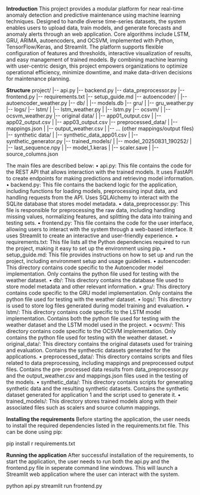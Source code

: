 **Introduction**
This project provides a modular platform for near real-time anomaly detection and predictive maintenance using machine learning techniques. Designed to handle diverse time-series datasets, the system enables users to upload data, train models, and generate forecasts and anomaly alerts through an web application. Core algorithms include LSTM, GRU, ARIMA, autoencoders, and OCSVM, implemented with Python, TensorFlow/Keras, and Streamlit. The platform supports flexible configuration of features and thresholds, interactive visualization of results, and easy management of trained models. By combining machine learning with user-centric design, this project empowers organizations to optimize operational efficiency, minimize downtime, and make data-driven decisions for maintenance planning.

**Structure**
project/
|-- api.py
|-- backend.py
|-- data_preprocessor.py
|-- frontend.py
|-- requirements.txt
|-- setup_guide.md
|-- autoencoder/
| |-- autoencoder_weather.py
|-- db/
| |-- models.db
|-- gru/
| |-- gru_weather.py
|-- logs/
|-- lstm/
| |-- lstm_weather.py
| |-- lstm.py
|-- ocsvm/
| |-- ocsvm_weather.py
|-- original data/
| |-- app01_output.csv
| |-- app02_output.csv
| |-- app03_output.csv
|-- preprocessed_data/
| |-- mappings.json
| |-- output_weather.csv
| |-- ... (other mappings/output files)
|-- synthetic data/
| |-- synthetic_data_app01.csv
| |-- synthetic_generator.py
|-- trained_models/
| |-- model_20250831_190252/
| |-- last_sequence.npy
| |-- model_1.keras
| |-- scaler.save
| |-- source_columns.json

The main files are described below:
• api.py: This file contains the code for the REST API that allows interaction with
the trained models. It uses FastAPI to create endpoints for making predictions and
retrieving model information.
• backend.py: This file contains the backend logic for the application, including
functions for loading models, preprocessing input data, and handling requests from
the API. Uses SQLAlchemy to interact with the SQLite database that stores model
metadata.
• data_preprocessor.py: This file is responsible for preprocessing the raw data,
including handling missing values, normalizing features, and splitting the data into
training and testing sets.
• frontend.py: This file contains the code for the user interface, allowing users to
interact with the system through a web-based interface. It uses Streamlit to create
an interactive and user-friendly experience.
• requirements.txt: This file lists all the Python dependencies required to run the
project, making it easy to set up the environment using pip.
• setup_guide.md: This file provides instructions on how to set up and run the
project, including environment setup and usage guidelines.
• autoencoder: This directory contains code specific to the Autoencoder model
implementation. Only contains the python file used for testing with the weather
dataset.
• db/: This directory contains the database file used to store model metadata and
other relevant information.
• gru/: This directory contains code specific to the GRU model implementation. Only
contains the python file used for testing with the weather dataset.
• logs/: This directory is used to store log files generated during model training and
evaluation.
• lstm/: This directory contains code specific to the LSTM model implementation.
Contains both the python file used for testing with the weather dataset and the
LSTM model used in the project.
• ocsvm/: This directory contains code specific to the OCSVM implementation. Only
contains the python file used for testing with the weather dataset.
• original_data/: This directory contains the original datasets used for training and
evaluation. Contains the synthectic datasets generated for the applications.
• preprocessed_data/: This directory contains scripts and files related to data
preprocessing, including mappings and preprocessed output files. Contains the pre-
processed data results from data_preprocessor.py and the output_weather.csv and
mappings.json files used in the testing of the models.
• synthetic_data/: This directory contains scripts for generating synthetic data
and the resulting synthetic datasets. Contains the synthetic dataset generated for
application 1 and the script used to generate it.
• trained_models/: This directory stores trained models along with their associated
files such as scalers and source column mappings.


**Installing the requirements**
Before starting the application, the user needs to install the required dependencies listed
in the requirements.txt file. This can be done using pip:

pip install r requirements.txt

**Running the application**
After successful installation of the requirements, to start the application, the user needs to
run both the api.py and the frontend.py file in seperate command line windows. This
will launch a Streamlit web application where the user can interact with the system.

python api.py
streamlit run frontend.py


